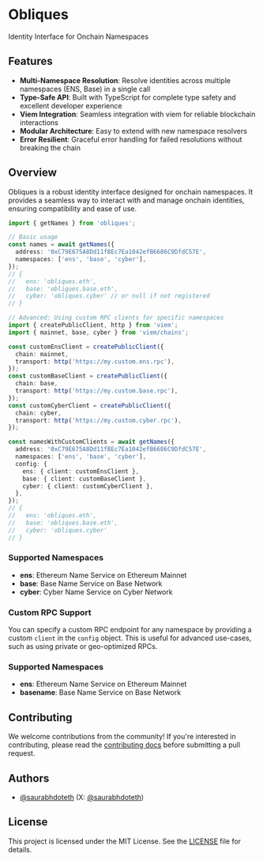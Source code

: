 # Obliques

Identity Interface for Onchain Namespaces

## Features

- **Multi-Namespace Resolution**: Resolve identities across multiple namespaces (ENS, Base) in a single call
- **Type-Safe API**: Built with TypeScript for complete type safety and excellent developer experience
- **Viem Integration**: Seamless integration with viem for reliable blockchain interactions
- **Modular Architecture**: Easy to extend with new namespace resolvers
- **Error Resilient**: Graceful error handling for failed resolutions without breaking the chain

## Overview

Obliques is a robust identity interface designed for onchain namespaces. It provides a seamless way to interact with and manage onchain identities, ensuring compatibility and ease of use.

```typescript
import { getNames } from 'obliques';

// Basic usage
const names = await getNames({
  address: '0xC79E675A8Dd11fBEc7Ea1042efB6686C9DfdC57E',
  namespaces: ['ens', 'base', 'cyber'],
});
// {
//   ens: 'obliques.eth',
//   base: 'obliques.base.eth',
//   cyber: 'obliques.cyber' // or null if not registered
// }

// Advanced: Using custom RPC clients for specific namespaces
import { createPublicClient, http } from 'viem';
import { mainnet, base, cyber } from 'viem/chains';

const customEnsClient = createPublicClient({
  chain: mainnet,
  transport: http('https://my.custom.ens.rpc'),
});
const customBaseClient = createPublicClient({
  chain: base,
  transport: http('https://my.custom.base.rpc'),
});
const customCyberClient = createPublicClient({
  chain: cyber,
  transport: http('https://my.custom.cyber.rpc'),
});

const namesWithCustomClients = await getNames({
  address: '0xC79E675A8Dd11fBEc7Ea1042efB6686C9DfdC57E',
  namespaces: ['ens', 'base', 'cyber'],
  config: {
    ens: { client: customEnsClient },
    base: { client: customBaseClient },
    cyber: { client: customCyberClient },
  },
});
// {
//   ens: 'obliques.eth',
//   base: 'obliques.base.eth',
//   cyber: 'obliques.cyber'
// }
```

### Supported Namespaces

- **ens**: Ethereum Name Service on Ethereum Mainnet
- **base**: Base Name Service on Base Network
- **cyber**: Cyber Name Service on Cyber Network

### Custom RPC Support

You can specify a custom RPC endpoint for any namespace by providing a custom `client` in the `config` object. This is useful for advanced use-cases, such as using private or geo-optimized RPCs.



### Supported Namespaces

- **ens**: Ethereum Name Service on Ethereum Mainnet
- **basename**: Base Name Service on Base Network

## Contributing

We welcome contributions from the community! If you're interested in contributing, please read the [contributing docs](/.github/CONTRIBUTING.md) before submitting a pull request.

## Authors

- [@saurabhdoteth](https://github.com/saurabhdoteth) (X: [@saurabhdoteth](https://x.com/saurabhdoteth))

## License

This project is licensed under the MIT License. See the [LICENSE](./LICENSE) file for details.